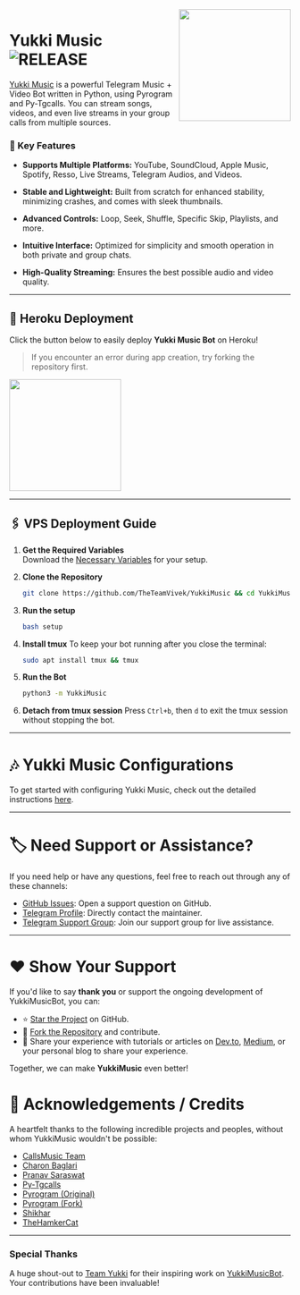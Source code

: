 <img src="https://graph.org/file/c0e014ff34f34d1056627.png" align="right" width="200" height="200"/>

# Yukki Music <img src="https://img.shields.io/github/v/release/TeamYukki/YukkiMusicBot?color=black&logo=github&logoColor=black&style=social" alt="RELEASE">

[Yukki Music](https://github.com/TeamYukki/YukkiMusicBot) is a powerful Telegram Music + Video Bot written in Python, using Pyrogram and Py-Tgcalls. You can stream songs, videos, and even live streams in your group calls from multiple sources.

### 🎵 Key Features
- **Supports Multiple Platforms:** YouTube, SoundCloud, Apple Music, Spotify, Resso, Live Streams, Telegram Audios, and Videos.

- **Stable and Lightweight:** Built from scratch for enhanced stability, minimizing crashes, and comes with sleek thumbnails.

- **Advanced Controls:** Loop, Seek, Shuffle, Specific Skip, Playlists, and more.

- **Intuitive Interface:** Optimized for simplicity and smooth operation in both private and group chats.

- **High-Quality Streaming:** Ensures the best possible audio and video quality.


---

## 🚀 Heroku Deployment

Click the button below to easily deploy **Yukki Music Bot** on Heroku!

> If you encounter an error during app creation, try forking the repository first.

<a href="https://dashboard.heroku.com/new?template=https://github.com/lovekanha/KANHA-MUSIC."><img src="https://img.shields.io/badge/Deploy%20To%20Heroku-red?style=for-the-badge&logo=heroku" width="200"/></a>

---
## 🖇️ VPS Deployment Guide

1. **Get the Required Variables**  
   Download the [Necessary Variables](https://github.com/TheTeamVivek/YukkiMusic/blob/master/sample.env) for your setup.

2. **Clone the Repository**
   ```bash
   git clone https://github.com/TheTeamVivek/YukkiMusic && cd YukkiMusic
   ```

3. **Run the setup**
   ```bash
   bash setup
   ```

4. **Install tmux**
   To keep your bot running after you close the terminal:
   ```bash
   sudo apt install tmux && tmux
   ```

5. **Run the Bot**
   ```bash
   python3 -m YukkiMusic
   ```

6. **Detach from tmux session**
   Press `Ctrl+b`, then `d` to exit the tmux session without stopping the bot.

___

# 🎶 Yukki Music Configurations

To get started with configuring Yukki Music, check out the detailed instructions [here](https://github.com/TheTeamVivek/YukkiMusic/blob/master/config/README.md).

---

# 🏷 Need Support or Assistance?

If you need help or have any questions, feel free to reach out through any of these channels:

- [GitHub Issues](https://github.com/TheTeamVivek/YukkiMusic/issues/new?assignees=&labels=question&template=SUPPORT_QUESTION.md&title=support%3A+): Open a support question on GitHub.
- [Telegram Profile](https://t.me/vivekkumar07089): Directly contact the maintainer.
- [Telegram Support Group](https://t.me/TheTeamVk): Join our support group for live assistance.

---

# ❤️ Show Your Support

If you'd like to say **thank you** or support the ongoing development of YukkiMusicBot, you can:

- ⭐ [Star the Project](https://github.com/TeamYukki/YukkiMusicBot) on GitHub.
- 🍴 [Fork the Repository](https://github.com/TheTeamVivek/YukkiMusic) and contribute.
- 📝 Share your experience with tutorials or articles on [Dev.to](https://dev.to/), [Medium](https://medium.com/), or your personal blog to share your experience.

Together, we can make **YukkiMusic** even better!

# 📑 Acknowledgements / Credits

A heartfelt thanks to the following incredible projects and peoples, without whom YukkiMusic wouldn't be possible:

- [CallsMusic Team](https://github.com/Callsmusic)
- [Charon Baglari](https://github.com/XCBv021)
- [Pranav Saraswat](https://github.com/Pranav-Saraswat)
- [Py-Tgcalls](https://github.com/pytgcalls/pytgcalls)
- [Pyrogram (Original)](https://github.com/pyrogram/pyrogram)
- [Pyrogram (Fork)](https://github.com/KurimuzonAkuma/pyrogram)
- [Shikhar](https://github.com/NotReallyShikhar)
- [TheHamkerCat](https://github.com/TheHamkerCat)

---

### Special Thanks

A huge shout-out to [Team Yukki](https://github.com/TeamYukki) for their inspiring work on [YukkiMusicBot](https://github.com/TeamYukki/YukkiMusicBot). Your contributions have been invaluable!
